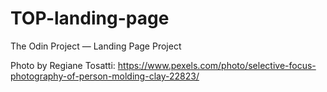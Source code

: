 # TOP-landing-page
The Odin Project — Landing Page Project


Photo by Regiane Tosatti: https://www.pexels.com/photo/selective-focus-photography-of-person-molding-clay-22823/